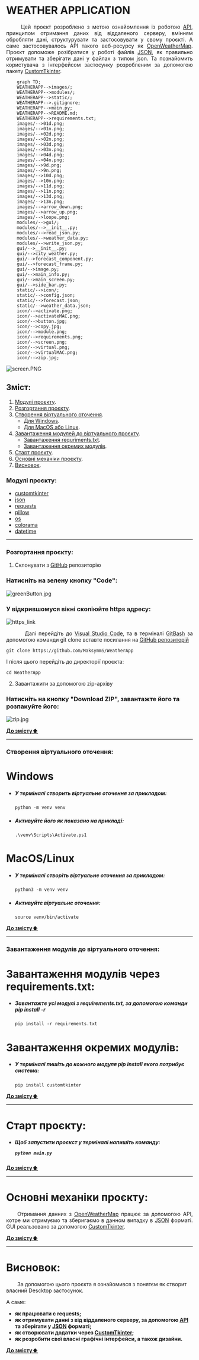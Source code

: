 <h1>WEATHER APPLICATION</h1>

<p style='text-align:  justify;'> 
    <span style='margin-left: 40px;'>Цей</span> 
    проєкт розроблено з метою ознайомлення із роботою 
    <a href='https://developer.mozilla.org/en-US/docs/Glossary/API'>API</a>, 
    принципом отримання даних від віддаленого серверу, вмінням обробляти дані, структурувати та застосовувати у свому проєкті. А саме застосовувалось API такого веб-ресурсу як 
    <a href='https://openweathermap.org/'>OpenWeatherMap</a>.
    Проєкт допоможе розібратися у роботі файлів
    <a href='https://www.json.org/json-uk.html'>JSON</a>, 
    як правильно отримувати та зберігати дані у файлах з типом json. Та познайомить користувача з інтерфейсом застосунку розробленим за допомогою пакету 
    <a href='https://customtkinter.tomschimansky.com/'>CustomTkinter</a>.
</p>


```mermaid
    graph TD;
    WEATHERAPP-->images/;
    WEATHERAPP-->modules/;
    WEATHERAPP-->static/;
    WEATHERAPP-->.gitignore;
    WEATHERAPP-->main.py;
    WEATHERAPP-->README.md;
    WEATHERAPP-->requirements.txt;
    images/-->01d.png;
    images/-->01n.png;
    images/-->02d.png;
    images/-->02n.png;
    images/-->03d.png;
    images/-->03n.png;
    images/-->04d.png;
    images/-->04n.png;
    images/-->9d.png;
    images/-->9n.png;
    images/-->10d.png;
    images/-->10n.png;
    images/-->11d.png;
    images/-->11n.png;
    images/-->13d.png;
    images/-->13n.png;
    images/-->arrow_down.png;
    images/-->arrow_up.png;
    images/-->loope.png;
    modules/-->gui/;
    modules/-->__init__.py;
    modules/-->read_json.py;
    modules/-->weather_data.py;
    modules/-->write_json.py;
    gui/-->__init__.py;
    gui/-->city_weather.py;
    gui/-->forecast_component.py;
    gui/-->forecast_frame.py;
    gui/-->image.py;
    gui/-->main_info.py;
    gui/-->main_screen.py;
    gui/-->side_bar.py;
    static/-->icon/;
    static/-->config.json;
    static/-->forecast.json;
    static/-->weather_data.json;
    icon/-->activate.png;
    icon/-->activateMAC.png;
    icon/-->button.jpg;
    icon/-->copy.jpg;
    icon/-->module.png;
    icon/-->requirements.png;
    icon/-->screen.png;
    icon/-->virtual.png;
    icon/-->virtualMAC.png;
    icon/-->zip.jpg;         
```

![screen.PNG](static/icon/screen.PNG)

<h2 id='content'>Зміст:</h2>
<ol>
    <li>
        <a href='#all-modules'>Модулі проєкту</a>.
    </li>
    <li>
        <a href='#download-project'>Розгортання проєкту</a>.
    </li>
    <li>
        <a href='#create-venv'>Створення віртуального оточення</a>.
        <ul>
            <li>
                <a href='#windows'>Для Windows</a>.
            </li>
            <li>
                <a href='#mac-os'>Для MacOS або Linux</a>.
            </li>
        </ul>
    </li>
    <li>
        <a href='#download-modules'>Завантаження модулей до віртуального проєкту</a>.
        <ul>
            <li>
                <a href='#requirements'>Завантаження requriments.txt</a>.
            </li>
            <li>
                <a href='#pip-install'>Завантаження окремих модулів</a>.
            </li>
        </ul>
    </li>
    <li>
        <a href='#start-project'>Старт проєкту</a>.
    </li>
    <li>
        <a href='#base-mechanics'>Основні механіки проєкту</a>.
    </li>
    <li>
        <a href='#result'>Висновок</a>.
    </li>
</ol>

<h3 id='all-modules'>Модулі проєкту:</h3>

- [customtkinter](https://customtkinter.tomschimansky.com/)
- [json](https://docs.python.org/3/library/json.html)
- [requests](https://pypi.org/project/requests/)
- [pillow](https://pillow.readthedocs.io/en/stable/)
- [os](https://docs.python.org/3/library/os.html)
- [colorama](https://pypi.org/project/colorama/)
- [datetime](https://docs.python.org/3/library/datetime.html)

___
<h3 id='download-project'>Розгортання проєкту:</h3>

1. Склонувати з <a href='https://github.com/MaksymmS/WeatherApp'>GitHub</a> репозиторію 

<h3>Натисніть на зелену кнопку "Code": </h3>

![greenButton.jpg](static/icon/button.jpg)

<h3>У відкрившомуся вікні скопіюйте https адресу: </h3>

![https_link](static/icon/copy.jpg)

<p style='text-align:  justify;'>
    <span style='margin-left: 50px;'>Далі</span> 
    перейдіть до
    <a href='https://code.visualstudio.com/'>Visual Studio Code</a>, 
    та в терміналі <a href='https://www.atlassian.com/git/tutorials/git-bash'>GitBash</a> за допомогою команди git clone вставте посилання на <a href='https://github.com/MaksymmS/WeatherApp'>GitHub репозиторій</a>
<pre><code>git clone https://github.com/MaksymmS/WeatherApp</pre></code>

<p>І після цього перейдіть до директорії проєкта:</p>
<pre><code>cd WeatherApp</pre></code>
</p>

2. Завантажити за допомогою zip-архіву
<h3>Натисніть на кнопку "Download ZIP", завантажте його та розпакуйте його:</h3>

![zip.jpg](static/icon/zip.jpg)

<b><a href='#content'>До змісту⬆️</a></b>

___

<h3 id='create-venv'>Створення віртуального оточення:</h3>
<h1 id='windows'>Windows</h1>

 - <h5>У терміналі створить віртуальне оточення за прикладом:</h5>
    
    <pre><code>python -m venv venv</pre></code>

 - <h5>Активуйте його як показано на прикладі:</h5>

    <pre><code>.\venv\Scripts\Activate.ps1</pre></code>


<h1 id='mac-os'>MacOS/Linux</h1>

 - <h5>У терміналі створіть віртуальне оточення за прикладом:</h5>

    <pre><code>python3 -m venv venv</pre></code>


 - <h5>Активуйте віртуальне оточення:</h5>

    <pre><code>source venv/bin/activate</pre></code>


<b><a href='#content'>До змісту⬆️</a></b>

___

<h3 id='download-modules'>Завантаження модулів до віртуального оточення:</h3>

<h1 id='requirements'>Завантаження модулів через requirements.txt:</h1>

 - <h5>Завантажте усі модулі з requirements.txt, за допомогою команди pip install -r</h5>

    <pre><code>pip install -r requirements.txt</pre></code>



<h1 id='pip-install'>Завантаження окремих модулів:</h1>

 - <h5>У терміналі пишіть до кожного модуля pip install якого потрибує система:</h5>

    <pre><code>pip install customtkinter</pre></code>


<b><a href='#content'>До змісту⬆️</a></b>
___

<h1 id='start-project'>Старт проєкту:</h1>

 - <h5>Щоб запустити проєкст у терміналі напишіть команду: <pre><code>python main.py</pre></code></h5>

<b><a href='#content'>До змісту⬆️</a></b>
___

<h1 id='base-mechanics'>Основні механіки проєкту:</h1>

<p style='text-align: justify;'><span style='margin-left: 30px;'>Отримання данних</span> з <a href='https://openweathermap.org/'>OpenWeatherMap</a> працює за допомогою API, котре ми отримуємо та зберигаємо в данном випадку в <a href='https://www.json.org/json-en.html'>JSON</a> форматі.
GUI реальзовано за допомогою <a href='https://customtkinter.tomschimansky.com/'>CustomTkinter</a>.
</p>

<b><a href='#content'>До змісту⬆️</a></b>
___

<h1 id='result'>Висновок:</h1>
<span style='margin-left: 30px;'>За допомогою</span> 
цього проєкта я ознайомився з понятєм як створит власний Descktop застосунок. 
<p>А саме:</p><b>

 - як працювати с requests;
 - як отримувати данні з від віддаленого серверу, за допомогою <a href='https://aws.amazon.com/what-is/api/#:~:text=on%20your%20phone.-,What%20does%20API%20stand%20for%3F,of%20service%20between%20two%20applications.'>API</a> та зберігати  у <a href='https://www.json.org/json-en.html'>JSON</a> форматі;
 - як створювати додатки через <a href='https://customtkinter.tomschimansky.com/'>CustomTkinter</a>;
 - як розробити свої власні графічні інтерфейси, а також дизайни.

<a href='#content'>До змісту⬆️</a></b>

